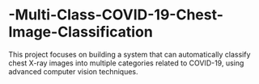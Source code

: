 # -Multi-Class-COVID-19-Chest-Image-Classification
This project focuses on building a system that can automatically classify chest X-ray images into multiple categories related to COVID-19, using advanced computer vision techniques.
